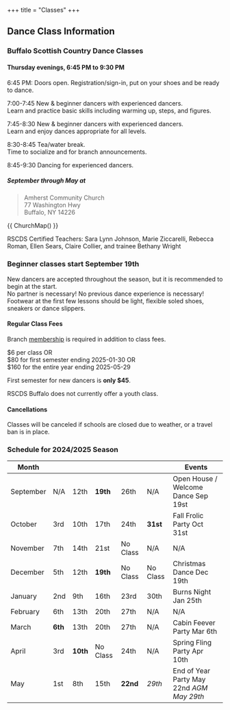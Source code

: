 +++
title = "Classes"
+++


## Dance Class Information

### Buffalo Scottish Country Dance Classes

#### Thursday evenings, 6:45 PM to 9:30 PM

6:45 PM: Doors open. Registration/sign-in, put on your shoes and be ready to dance.

7:00-7:45 New & beginner dancers with experienced dancers.  
Learn and practice basic skills including warming up, steps, and figures.

7:45-8:30 New & beginner dancers with experienced dancers.  
Learn and enjoy dances appropriate for all levels.

8:30-8:45 Tea/water break.  
Time to socialize and for branch announcements.

8:45-9:30 Dancing for experienced dancers.

##### September through May at

> Amherst Community Church  
> 77 Washington Hwy  
> Buffalo, NY 14226

{{ ChurchMap() }}

RSCDS Certified Teachers: Sara Lynn Johnson, Marie Ziccarelli, Rebecca Roman, Ellen Sears, Claire Collier, and trainee Bethany Wright

### Beginner classes start September 19th

New dancers are accepted throughout the season, but it is recommended to begin at the start.  
No partner is necessary!  No previous dance experience is necessary!  
Footwear at the first few lessons should be light, flexible soled shoes, sneakers or dance slippers.  

#### Regular Class Fees

Branch [membership](../membership/) is required in addition to class fees.

$6 per class OR  
$80 for first semester ending 2025-01-30 OR  
$160 for the entire year ending 2025-05-29

First semester for new dancers is **only $45**.

RSCDS Buffalo does not currently offer a youth class.

#### Cancellations

Classes will be canceled if schools are closed due to weather, or a travel ban is in place.

### Schedule for 2024/2025 Season

Month     |          |          |          |          |          | Events
----------|----------|----------|----------|----------|----------|----------------------------------------------
September | N/A      | 12th     | **19th** | 26th     | N/A      | Open House / Welcome Dance Sep 19st
October   | 3rd      | 10th     | 17th     | 24th     | **31st** | Fall Frolic Party Oct 31st
November  | 7th      | 14th     | 21st     | No Class | N/A      | N/A
December  | 5th      | 12th     | **19th** | No Class | No Class | Christmas Dance Dec 19th
January   | 2nd      | 9th      | 16th     | 23rd     | 30th     | Burns Night Jan 25th
February  | 6th      | 13th     | 20th     | 27th     | N/A      | N/A
March     | **6th**  | 13th     | 20th     | 27th     | N/A      | Cabin Feever Party Mar 6th
April     | 3rd      | **10th** | No Class | 24th     | N/A      | Spring Fling Party Apr 10th
May       | 1st      | 8th      | 15th     | **22nd** | *29th*   | End of Year Party May 22nd *AGM May 29th*
